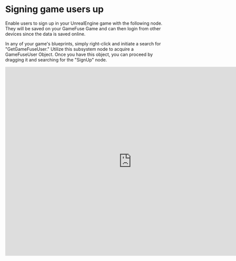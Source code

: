 # Signing game users up

Enable users to sign up in your UnrealEngine game with the following node. They will be saved on your GameFuse Game and can then login from other devices since the data is saved online.

In any of your game's blueprints, simply right-click and initiate a search for "GetGameFuseUser." Utilize this subsystem node to acquire a GameFuseUser Object. Once you have this object, you can proceed by dragging it and searching for the "SignUp" node.

<iframe src="https://blueprintue.com/render/2mnr-o6y/" width="800" height="600" frameborder="0" allowfullscreen></iframe>